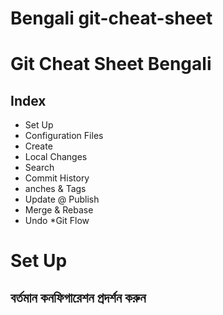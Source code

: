 # Bengali git-cheat-sheet
# Git Cheat Sheet Bengali
## Index
* Set Up
* Configuration Files
* Create
* Local Changes
* Search
* Commit History
* anches & Tags
* Update @ Publish
* Merge & Rebase
* Undo
*Git Flow
# Set Up
## বর্তমান কনফিগারেশন প্রদর্শন করুন
